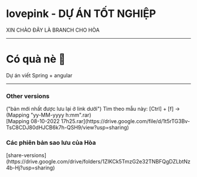 # lovepink - DỰ ÁN TỐT NGHIỆP

XIN CHÀO ĐÂY LÀ BRANCH CHO HÒA
<hr>
<h1>Có quà nè 🎁</h1>
Dự án viết Spring + angular

<hr>
<h3>Other versions</h3>
("bản mới nhất được lưu lại ở link dưới")
Tìm theo mẫu này: [Ctrl] + [f] -> (Mapping "yy-MM-yyyy h:mm".rar)<br>
[Mapping 08-10-2022 17h25.rar](https://drive.google.com/file/d/1t5rTG3Bv-TsC8CDJ80dHJCB6k7h-QSH9/view?usp=sharing)

<h3>Các phiên bản sao lưu của Hòa</h3>
[share-versions](https://drive.google.com/drive/folders/1ZIKCk5TmzG2e32TNBFQgDZLbtNz4b-Hj?usp=sharing)
